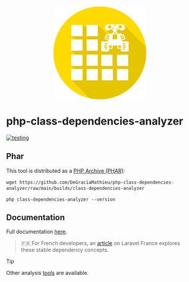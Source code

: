 <p align="center">
<img src="https://github.com/DeGraciaMathieu/php-smelly-code-detector/blob/master/arts/robot.png" width="250">
</p>

# php-class-dependencies-analyzer

[![testing](https://github.com/DeGraciaMathieu/php-coupling-instability-analyzer/actions/workflows/testing.yml/badge.svg)](https://github.com/DeGraciaMathieu/php-coupling-instability-analyzer/actions/workflows/testing.yml)

## Phar
This tool is distributed as a [PHP Archive (PHAR)](https://www.php.net/phar):

```
wget https://github.com/DeGraciaMathieu/php-class-dependencies-analyzer/raw/main/builds/class-dependencies-analyzer
```

```
php class-dependencies-analyzer --version
```

## Documentation

Full documentation [here](https://php-quality-tools.com/class-dependencies-analyzer/).

> 🇫🇷 For French developers, an [article](https://laravel-france.com/posts/des-dependances-stables-pour-une-architecture-de-qualite) on Laravel France explores these stable dependency concepts.

> [!TIP]  
> Other analysis [tools](https://github.com/DeGraciaMathieu) are available.

